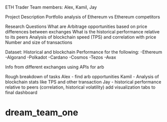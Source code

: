 ETH Trader 
Team members:
Alex, Kamil, Jay

Project Description
Portfolio analysis of Ethereum vs Ethereum competitors

Research Questions
What are Arbitrage opportunities based on price differences between exchanges
What is the historical performance relative to its peers
Analysis of blockchain speed (TPS) and correlation with price
Number and size of transactions

Dataset:
Historical and blockchain Performance for the following:
-Ethereum
-Algorand
-Polkadot
-Cardano
-Cosmos
-Tezos
-Avax

Info from different exchanges using APIs for arb

Rough breakdown of tasks
Alex - find arb opportunities
Kamil - Analysis of blockchain stats like TPS and other transaction 
Jay - historical performance relative to peers (correlation, historical volatility)
add visualization tabs to final dashboard

# dream_team_one